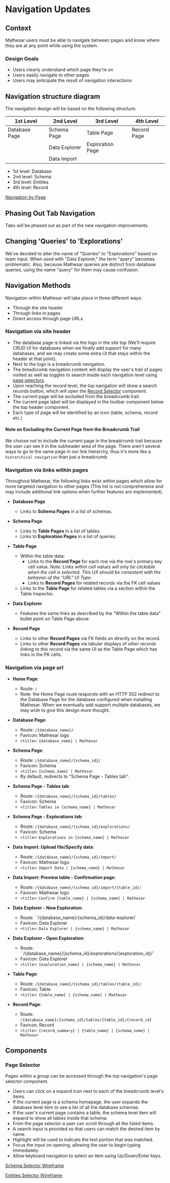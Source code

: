 # Navigation Updates

## Context

Mathesar users must be able to navigate between pages and know where they are at any point while using the system.

### Design Goals

- Users clearly understand which page they're on
- Users easily navigate to other pages
- Users may anticipate the result of navigation interactions

## Navigation structure diagram

The navigation design will be based on the following structure:

| 1st Level         | 2nd Level       | 3rd Level       | 4th Level   |
|-------------------|-----------------|-----------------|-------------|
| Database Page     | Schema Page     | Table Page      | Record Page |
|                   | Data Explorer   | Exploration Page|             |
|                   | Data Import     |                 |             |

- 1st level: Database
- 2nd level: Schema
- 3rd level: Entities
- 4th level: Record

[Navigation by Page](https://balsamiq.cloud/sjfrgln/pbe3tnu/r7FA3?f=N4IgUiBcCMA0IDkpxAYWfAMhkAhHAsjgFo4DSUA2gLoC%2BQA%3D)

## Phasing Out Tab Navigation

Tabs will be phased out as part of the new navigation improvements.

## Changing 'Queries' to 'Explorations'

We've decided to alter the name of "Queries" to "Explorations" based on team input. When used with "Data Explorer," the term "query" becomes problematic. Also, because Mathesar queries are distinct from database queries, using the name "query" for them may cause confusion.

## Navigation Methods

Navigation within Mathesar will take place in three different ways:

- Through the site header
- Through links in pages
- Direct access through page URLs

### Navigation via site header

- The database page is linked via the logo in the site top (We'll require CRUD UI for databases when we finally add support for many databases, and we may create some extra UI that stays within the header at that point).
- Next to the logo is a breadcrumb navigation.
- The breadcrumb navigation content will display the user's trail of pages visited as well as toggles to search inside each navigation level using [page selectors](#page-selector).
- Upon reaching the record level, the top navigation will show a search records button, which will open the [Record Selector](/archive/product/design/specs/record-selector) component.
- The current page will be excluded from the breadcrumb trail.
- The current page label will be displayed in the toolbar component below the top header component.
- Each type of page will be identified by an icon (table, schema, record etc.)

#### Note on Excluding the Current Page from the Breadcrumb Trail

We choose not to include the current page in the breadcrumb trail because the user can see it in the subheader area of the page. There aren't several ways to go to the same page in our link hierarchy, thus it's more like a `hierarchical navigation` than just a breadcrumb.

### Navigation via links within pages

Throughout Mathesar, the following links exist within pages which allow for more targeted navigation to other pages (This list is not comprehensive and may include additional link options when further features are implemented).

- **Database Page**
  - Links to **Schema Pages** in a list of schemas.

- **Schema Page**
  - Links to **Table Pages** in a list of tables.
  - Links to **Exploration Pages** in a list of queries.

- **Table Page**
  - Within the table data:
    - Links to the **Record Page** for each row via the row's primary key cell value. _Note: Links within cell values will only be clickable when the cell is selected. This UX should be consistent with the behavior of the "URL" UI Type._
    - Links to **Record Pages** for related records via the FK cell values
  - Links to the **Table Page** for related tables via a section within the Table Inspector.

- **Data Explorer**
  - Features the same links as described by the "Within the table data" bullet point on Table Page above.

- **Record Page**
  - Links to other **Record Pages** via FK fields on directly on the record.
  - Links to other **Record Pages** via tabular displays of _other records linking to this record_ via the same UI as the Table Page which has links in the PK cells.

### Navigation via page url

- **Home Page**:
  - Route: `/`
  - Note: the Home Page route responds with an HTTP 302 redirect to the Database Page for the database configured when installing Mathesar. When we eventually add support multiple databases, we may wish to give this design more thought.

- **Database Page**:
  - Route: `/{database_name}/`
  - Favicon: Mathesar logo
  - `<title>`: `{database_name} | Mathesar`

- **Schema Page**:
  - Route: `/{database_name}/{schema_id}/`
  - Favicon: Schema
  - `<title>`: `{schema_name} | Mathesar`
  - By default, redirects to "Schema Page - Tables tab".

- **Schema Page - Tables tab**:
  - Route: `/{database_name}/{schema_id}/tables/`
  - Favicon: Schema
  - `<title>`: `Tables in {schema_name} | Mathesar`

- **Schema Page - Explorations tab**:
  - Route: `/{database_name}/{schema_id}/explorations/`
  - Favicon: Schema
  - `<title>`: `Explorations in {schema_name} | Mathesar`
  
- **Data Import: Upload file/Specify data**:
  - Route:  `/{database_name}/{schema_id}/import/`
  - Favicon: Mathesar logo
  - `<title>`: `Import Data | {schema_name} | Mathesar`

- **Data Import: Preview table - Confirmation page**:
  - Route:  `/{database_name}/{schema_id}/import/{table_id}/`
  - Favicon: Mathesar logo
  - `<title>`: `Confirm {table_name} | {schema_name} | Mathesar`

- **Data Explorer - New Exploration**:
  - Route: ``/{database_name}/{schema_id}/data-explorer/`
  - Favicon: Data Explorer
  - `<title>`: `Data Explorer | {schema_name} | Mathesar`
  
- **Data Explorer - Open Exploration**:
  - Route: ``/{database_name}/{schema_id}/explorations/{exploration_id}/`
  - Favicon: Data Explorer
  - `<title>`: `{exploration_name} | {schema_name} | Mathesar`

- **Table Page**:
  - Route:  `/{database_name}/{schema_id}/tables/{table_id}/`
  - Favicon: Table
  - `<title>`: `{table_name} | {schema_name} | Mathesar`

- **Record Page**:
  - Route: `/{database_name}/{schema_id}/tables/{table_id}/{record_id}`
  - Favicon: Record
  - `<title>`: `{record_summary} | {table_name} | {schema_name} | Mathesar`

## Components

### Page Selector

Pages within a group can be accessed through the top navigation's page selector component.

- Users can click on a expand icon next to each of the breadcrumb level's items.
- If the current page is a schema homepage, the user expands the database level item to see a list of all the database schemas.
- If the user's current page contains a table, the schema level item will expand to show all tables inside that schema.
- From the page selector a user can scroll through all the listed items.
- A search input is provided so that users can match the desired item by name.
- Highlight will be used to indicate the text portion that was matched.
- Focus the input on opening, allowing the user to begin typing immediately.
- Allow keyboard navigation to select an item using Up/Down/Enter keys.

[Schema Selector Wireframe](https://share.balsamiq.com/c/ucdy2SPtAMPxErX4wh3fdS.png)

[Entities Selector Wireframe](https://share.balsamiq.com/c/qVGHzaycnKF5u8pLBsvrvS.png)
